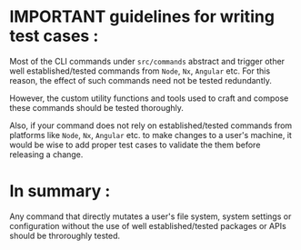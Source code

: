 # IMPORTANT guidelines for writing test cases :
Most of the CLI commands under `src/commands` abstract and trigger other well 
established/tested commands from `Node`, `Nx`, `Angular` etc. 
For this reason, the effect of such commands need not be tested redundantly.

However, the custom utility functions and tools used to craft and compose 
these commands should be tested thoroughly.

Also, if your command does not rely on established/tested commands from 
platforms like `Node`, `Nx`, `Angular` etc. to make changes to a user's 
machine, it would be wise to add proper test cases to validate the 
them before releasing a change.

# In summary :
Any command that directly mutates a user's file system, system settings
or configuration without the use of well established/tested packages
or APIs should be throroughly tested.




